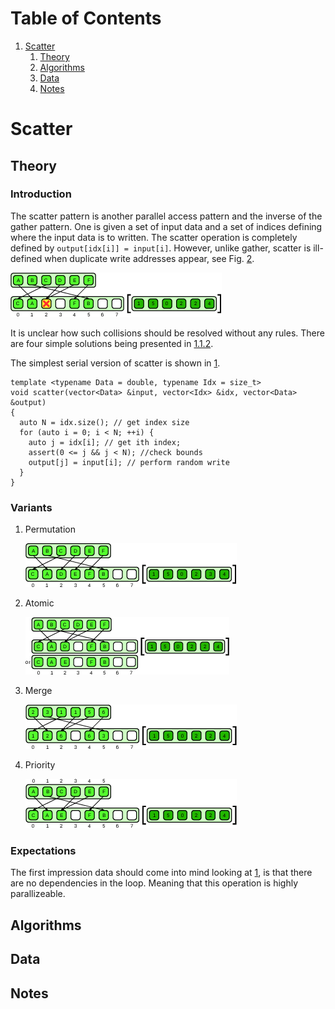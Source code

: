 
# Table of Contents

1.  [Scatter](#orgb492d7f)
    1.  [Theory](#org29c36e5)
    2.  [Algorithms](#org23efaa8)
    3.  [Data](#orgf2aef69)
    4.  [Notes](#orgac23be5)



<a id="orgb492d7f"></a>

# Scatter


<a id="org29c36e5"></a>

## Theory


### Introduction

The scatter pattern is another parallel access pattern and the inverse of the gather pattern.
One is given a set of input data and a set of indices defining where the input data is to written.
The scatter operation is completely defined by `output[idx[i]] = input[i]`.
However, unlike gather, scatter is ill-defined when duplicate write addresses appear, see Fig. [2](#org67d210a).

![img](figures/undef.png "Undefined scatter")

It is unclear how such collisions should be resolved without any rules.
There are four simple solutions being presented in [1.1.2](#orgfc6eded).

The simplest serial version of scatter is shown in [1](#orgd2a6fb1).

    template <typename Data = double, typename Idx = size_t>
    void scatter(vector<Data> &input, vector<Idx> &idx, vector<Data> &output)
    {
      auto N = idx.size(); // get index size
      for (auto i = 0; i < N; ++i) {
        auto j = idx[i]; // get ith index;
        assert(0 <= j && j < N); //check bounds
        output[j] = input[i]; // perform random write
      }
    }


<a id="orgfc6eded"></a>

### Variants

1.  Permutation

    ![img](figures/permutation.png "Permutation scatter")

2.  Atomic

    ![img](figures/atomic.png "Atomic scatter")

3.  Merge

    ![img](figures/merge.png "Merge scatter")

4.  Priority

    ![img](figures/priority.png "Priority scatter")


### Expectations

The first impression data should come into mind looking at [1](#orgd2a6fb1), is that there are no dependencies in the loop.
Meaning that this operation is highly parallizeable.


<a id="org23efaa8"></a>

## Algorithms


<a id="orgf2aef69"></a>

## Data


<a id="orgac23be5"></a>

## Notes

